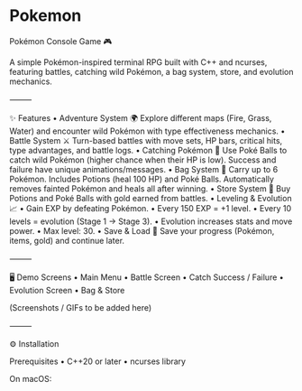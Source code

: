 # Pokemon

Pokémon Console Game 🎮

A simple Pokémon-inspired terminal RPG built with C++ and ncurses, featuring battles, catching wild Pokémon, a bag system, store, and evolution mechanics.

⸻

✨ Features
	•	Adventure System 🌍
Explore different maps (Fire, Grass, Water) and encounter wild Pokémon with type effectiveness mechanics.
	•	Battle System ⚔️
Turn-based battles with move sets, HP bars, critical hits, type advantages, and battle logs.
	•	Catching Pokémon 🎯
Use Poké Balls to catch wild Pokémon (higher chance when their HP is low).
Success and failure have unique animations/messages.
	•	Bag System 🎒
Carry up to 6 Pokémon.
Includes Potions (heal 100 HP) and Poké Balls.
Automatically removes fainted Pokémon and heals all after winning.
	•	Store System 🛒
Buy Potions and Poké Balls with gold earned from battles.
	•	Leveling & Evolution 📈
	•	Gain EXP by defeating Pokémon.
	•	Every 150 EXP = +1 level.
	•	Every 10 levels = evolution (Stage 1 → Stage 3).
	•	Evolution increases stats and move power.
	•	Max level: 30.
	•	Save & Load 💾
Save your progress (Pokémon, items, gold) and continue later.

⸻

🖥️ Demo Screens
	•	Main Menu
	•	Battle Screen
	•	Catch Success / Failure
	•	Evolution Screen
	•	Bag & Store

(Screenshots / GIFs to be added here)

⸻

⚙️ Installation

Prerequisites
	•	C++20 or later
	•	ncurses library

On macOS:
